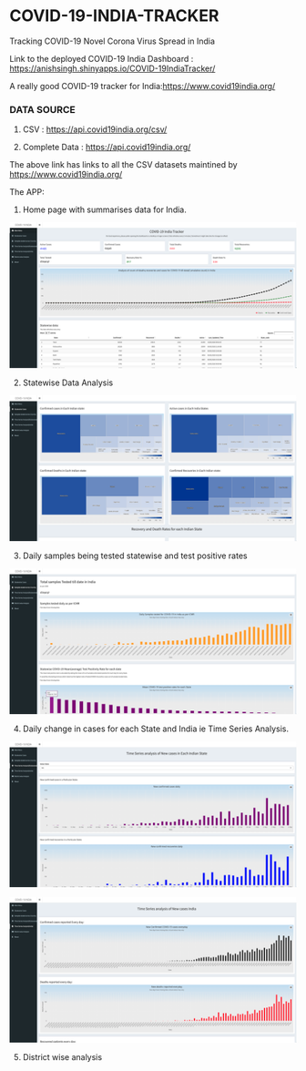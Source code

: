 # COVID-19-INDIA-TRACKER
Tracking COVID-19 Novel Corona Virus Spread in India

Link to the deployed COVID-19 India Dashboard : https://anishsingh.shinyapps.io/COVID-19IndiaTracker/

A really good COVID-19 tracker for India:https://www.covid19india.org/


### DATA SOURCE

1. CSV : https://api.covid19india.org/csv/

2. Complete Data : https://api.covid19india.org/

The above link has links to all the CSV datasets maintined by https://www.covid19india.org/


The APP:

1) Home page with summarises data for India.

![Home Page](https://github.com/anishsingh20/COVID-19-INDIA-TRACKER/blob/master/images/Screenshot%202020-05-10%20at%2012.06.55%20PM.png)

2) Statewise Data Analysis

![Statewise Analysis](https://github.com/anishsingh20/COVID-19-INDIA-TRACKER/blob/master/images/Screenshot%202020-05-10%20at%2012.07.13%20PM.png)

3) Daily samples being tested statewise and test positive rates

![India's COVID-19 Testing](https://github.com/anishsingh20/COVID-19-INDIA-TRACKER/blob/master/images/Screenshot%202020-05-10%20at%2012.07.25%20PM.png)




4) Daily change in cases for each State and India ie Time Series Analysis.

![Statewise Daily changes](https://github.com/anishsingh20/COVID-19-INDIA-TRACKER/blob/master/images/Screenshot%202020-05-10%20at%2012.07.30%20PM.png)

![India's daily change](https://github.com/anishsingh20/COVID-19-INDIA-TRACKER/blob/master/images/Screenshot%202020-05-10%20at%2012.07.34%20PM.png)

5) District wise analysis
